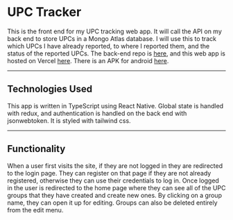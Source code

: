 # UPC Tracker

This is the front end for my UPC tracking web app. It will call the API on my back end to store UPCs in a Mongo Atlas database. I will use this to track which UPCs I have already reported, to where I reported them, and the status of the reported UPCs. The back-end repo is [here](https://github.com/JonathanDPotter/upc-tracker), and this web app is hosted on Vercel [here](https://upc-tracker-efxn5f8q7-jonathandpotter.vercel.app/). There is an APK for android [here](https://drive.google.com/uc?export=download&id=1W3OJ3BTU2PwaRoX13E5zNkZX97Q-h6IO).

---

## Technologies Used

This app is written in TypeScript using React Native. Global state is handled with redux, and authentication is handled on the back end with jsonwebtoken. It is styled with tailwind css.

---

## Functionality

When a user first visits the site, if they are not logged in they are redirected to the login page. They can register on that page if they are not already registered, otherwise they can use their credentials to log in. Once logged in the user is redirected to the home page where they can see all of the UPC groups that they have created and create new ones. By clicking on a group name, they can open it up for editing. Groups can also be deleted entirely from the edit menu.
